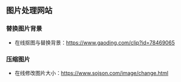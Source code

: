 ## 图片处理网站

### 替换图片背景

- 在线抠图与替换背景：https://www.gaoding.com/clip?id=78469065

### 压缩图片

- 在线修改图片大小：https://www.sojson.com/image/change.html